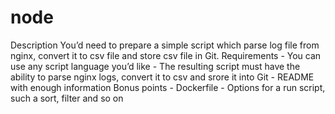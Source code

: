 # node
Description   You’d need to prepare a simple script which parse log file from nginx, convert it to csv file and store csv file in Git.  Requirements   - You can use any script language you’d like - The resulting script must have the ability to parse nginx logs, convert it to csv and srore it into Git  - README with enough information   Bonus points   - Dockerfile - Options for a run script, such a sort, filter and so on
